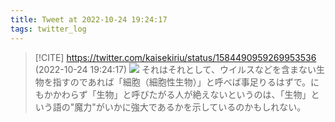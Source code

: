 ```yaml
---
title: Tweet at 2022-10-24 19:24:17
tags: twitter_log
---
```


> [!CITE] https://twitter.com/kaisekiriu/status/1584490959269953536 (2022-10-24 19:24:17)
> ![](https://twitter.com/kaisekiriu/status/1584490959269953536)
> それはそれとして、ウイルスなどを含まない生物を指すのであれば「細胞（細胞性生物）」と呼べば事足りるはずで。にもかかわらず「生物」と呼びたがる人が絶えないというのは、「生物」という語の"魔力"がいかに強大であるかを示しているのかもしれない。
